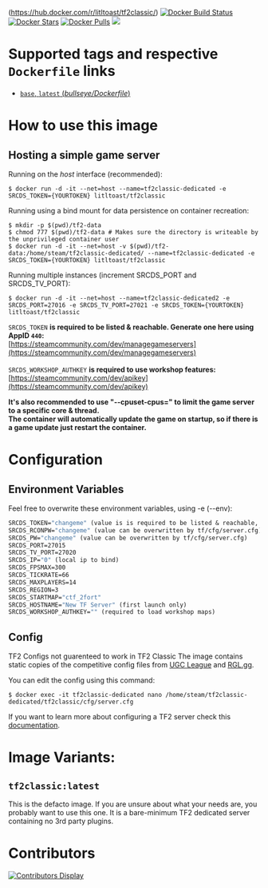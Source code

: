 (https://hub.docker.com/r/litltoast/tf2classic/) [![Docker Build Status](https://img.shields.io/docker/cloud/build/litltoast/tf2classic.svg)](https://hub.docker.com/r/litltoast/tf2classic/) [![Docker Stars](https://img.shields.io/docker/stars/litltoast/tf2classic.svg)](https://hub.docker.com/r/litltoast/tf2classic/) [![Docker Pulls](https://img.shields.io/docker/pulls/litltoast/tf2classic.svg)](https://hub.docker.com/r/litltoast/tf2classic/) [![](https://img.shields.io/docker/image-size/litltoast/tf2classic)](https://microbadger.com/images/litltoast/tf2classic)
# Supported tags and respective `Dockerfile` links
-	[`base`, `latest` (*bullseye/Dockerfile*)](https://github.com/higgy999/TF2-Classic/blob/master/bullseye/Dockerfile)

# How to use this image
## Hosting a simple game server

Running on the *host* interface (recommended):<br/>
```console
$ docker run -d -it --net=host --name=tf2classic-dedicated -e SRCDS_TOKEN={YOURTOKEN} litltoast/tf2classic
```

Running using a bind mount for data persistence on container recreation:
```console
$ mkdir -p $(pwd)/tf2-data
$ chmod 777 $(pwd)/tf2-data # Makes sure the directory is writeable by the unprivileged container user
$ docker run -d -it --net=host -v $(pwd)/tf2-data:/home/steam/tf2classic-dedicated/ --name=tf2classic-dedicated -e SRCDS_TOKEN={YOURTOKEN} litltoast/tf2classic
```

Running multiple instances (increment SRCDS_PORT and SRCDS_TV_PORT):
```console
$ docker run -d -it --net=host --name=tf2classic-dedicated2 -e SRCDS_PORT=27016 -e SRCDS_TV_PORT=27021 -e SRCDS_TOKEN={YOURTOKEN} litltoast/tf2classic
```

`SRCDS_TOKEN` **is required to be listed & reachable. Generate one here using AppID `440`:**  
[https://steamcommunity.com/dev/managegameservers](https://steamcommunity.com/dev/managegameservers)<br/><br/>
`SRCDS_WORKSHOP_AUTHKEY` **is required to use workshop features:**  
[https://steamcommunity.com/dev/apikey](https://steamcommunity.com/dev/apikey)<br/>

**It's also recommended to use "--cpuset-cpus=" to limit the game server to a specific core & thread.**<br/>
**The container will automatically update the game on startup, so if there is a game update just restart the container.**

# Configuration
## Environment Variables
Feel free to overwrite these environment variables, using -e (--env): 
```dockerfile
SRCDS_TOKEN="changeme" (value is is required to be listed & reachable, retrieve token here (AppID 440): https://steamcommunity.com/dev/managegameservers)
SRCDS_RCONPW="changeme" (value can be overwritten by tf/cfg/server.cfg) 
SRCDS_PW="changeme" (value can be overwritten by tf/cfg/server.cfg) 
SRCDS_PORT=27015
SRCDS_TV_PORT=27020
SRCDS_IP="0" (local ip to bind)
SRCDS_FPSMAX=300
SRCDS_TICKRATE=66
SRCDS_MAXPLAYERS=14
SRCDS_REGION=3
SRCDS_STARTMAP="ctf_2fort"
SRCDS_HOSTNAME="New TF Server" (first launch only)
SRCDS_WORKSHOP_AUTHKEY="" (required to load workshop maps)
```
## Config
TF2 Configs not guarenteed to work in TF2 Classic
The image contains static copies of the competitive config files from [UGC League](https://www.ugcleague.com/files_tf26.cfm#) and [RGL.gg](https://rgl.gg/Public/About/Configs.aspx?r=24). 

You can edit the config using this command:
```console
$ docker exec -it tf2classic-dedicated nano /home/steam/tf2classic-dedicated/tf2classic/cfg/server.cfg
```

If you want to learn more about configuring a TF2 server check this [documentation](https://wiki.teamfortress.com/wiki/Dedicated_server_configuration).

# Image Variants:

## `tf2classic:latest`
This is the defacto image. If you are unsure about what your needs are, you probably want to use this one. It is a bare-minimum TF2 dedicated server containing no 3rd party plugins.<br/>

# Contributors
[![Contributors Display](https://badges.pufler.dev/contributors/higgy999/TF2-Classic?size=50&padding=5&bots=false)](https://github.com/higgy999/TF2-Classic/graphs/contributors)
